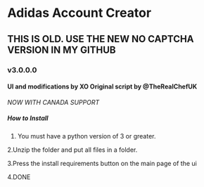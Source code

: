 # Adidas Account Creator
## THIS IS OLD. USE THE NEW NO CAPTCHA VERSION IN MY GITHUB
### v3.0.0.0
#### UI and modifications by XO Original script by @TheRealChefUK

*NOW WITH CANADA SUPPORT*

##### How to Install

1. You must have a python version of 3 or greater.

2.Unzip the folder and put all files in a folder.

3.Press the install requirements button on the main page of the ui

4.DONE

